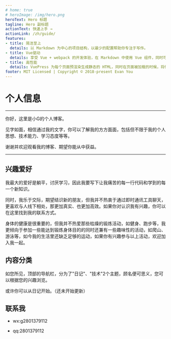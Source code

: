 ```yaml
---
# home: true
# heroImage: /img/hero.png
heroText: Hero 标题
tagline: Hero 副标题
actionText: 快速上手 →
actionLink: /zh/guide/
features:
- title: 简洁至上
  details: 以 Markdown 为中心的项目结构，以最少的配置帮助你专注于写作。
- title: Vue驱动
  details: 享受 Vue + webpack 的开发体验，在 Markdown 中使用 Vue 组件，同时可以使用 Vue 来开发自定义主题。
- title: 高性能 
  details: VuePress 为每个页面预渲染生成静态的 HTML，同时在页面被加载的时候，将作为 SPA 运行。
footer: MIT Licensed | Copyright © 2018-present Evan You
--- 
```

# 个人信息

---

你好，这里是小G的个人博客。

见字如面，相信通过我的文字，你可以了解我的方方面面，包括但不限于我的个人思想、技术能力、学习态度等等。

谢谢并欢迎观看我的博客、期望你能从中获益。

---
## 兴趣爱好

我最大的爱好是躺平，讨厌学习，因此我要写下让我痛苦的每一行代码和学到的每一个新知识。

同时，我乐于交际，期望结识新的朋友，但我并不热衷于通过即时通讯工具聊天，更喜欢与人线下相处，那更加真实、也更加高效。如果你对认识我有兴趣，你可以在这里找到我的联系方式。

身体的健康是很重要的，但我并不热爱那些枯燥的锻炼活动，如健身、跑步等，我更倾向于参加一些能达到锻炼身体目的的同时还兼有一些趣味性的活动，如爬山、游泳等，如今我的生活里还缺乏足够的运动，如果你有兴趣参与以上活动，欢迎加入我一起。

## 内容分类
如您所见，顶部的导航栏，分为了"日记"、"技术"2个主题，顾名便可思义，您可以根据您的兴趣浏览。

或许你可以从日记开始。（还未开始更新）

## 联系我

+ wx:g2801379112

+ qq:2801379112







